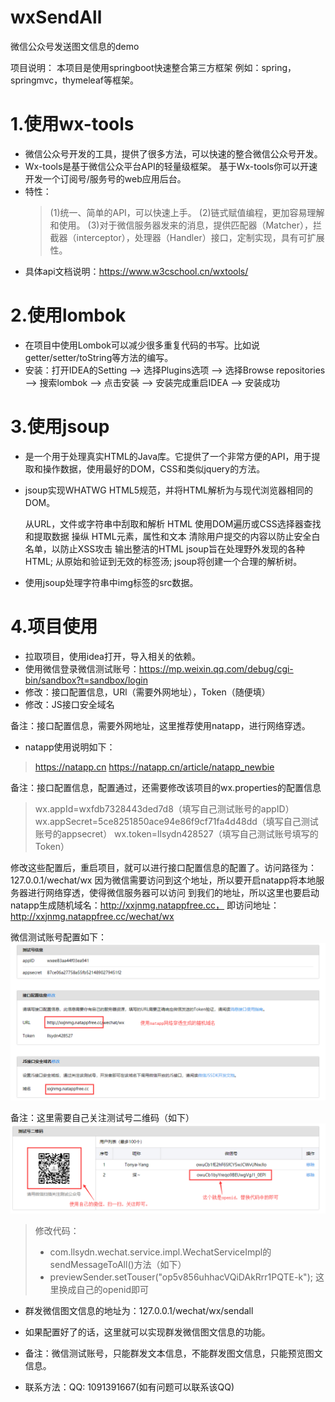 # wxSendAll
微信公众号发送图文信息的demo

项目说明：
本项目是使用springboot快速整合第三方框架
例如：spring，springmvc，thymeleaf等框架。

# 1.使用wx-tools
* 微信公众号开发的工具，提供了很多方法，可以快速的整合微信公众号开发。
* Wx-tools是基于微信公众平台API的轻量级框架。 基于Wx-tools你可以开速开发一个订阅号/服务号的web应用后台。
* 特性：
  > (1)统一、简单的API，可以快速上手。
  > (2)链式赋值编程，更加容易理解和使用。
  > (3)对于微信服务器发来的消息，提供匹配器（Matcher），拦截器（interceptor），处理器（Handler）接口，定制实现，具有可扩展性。
* 具体api文档说明：https://www.w3cschool.cn/wxtools/

# 2.使用lombok
* 在项目中使用Lombok可以减少很多重复代码的书写。比如说getter/setter/toString等方法的编写。
* 安装：打开IDEA的Setting –> 选择Plugins选项 –> 选择Browse repositories –> 搜索lombok –> 点击安装 –> 安装完成重启IDEA –> 安装成功

# 3.使用jsoup
* 是一个用于处理真实HTML的Java库。它提供了一个非常方便的API，用于提取和操作数据，使用最好的DOM，CSS和类似jquery的方法。
* jsoup实现WHATWG HTML5规范，并将HTML解析为与现代浏览器相同的DOM。
  
  从URL，文件或字符串中刮取和解析 HTML
  使用DOM遍历或CSS选择器查找和提取数据
  操纵 HTML元素，属性和文本
  清除用户提交的内容以防止安全白名单，以防止XSS攻击
  输出整洁的HTML
  jsoup旨在处理野外发现的各种HTML; 从原始和验证到无效的标签汤; jsoup将创建一个合理的解析树。
* 使用jsoup处理字符串中img标签的src数据。

# 4.项目使用
* 拉取项目，使用idea打开，导入相关的依赖。
* 使用微信登录微信测试账号：https://mp.weixin.qq.com/debug/cgi-bin/sandbox?t=sandbox/login
* 修改：接口配置信息，URl（需要外网地址），Token（随便填）
* 修改：JS接口安全域名

备注：接口配置信息，需要外网地址，这里推荐使用natapp，进行网络穿透。
* natapp使用说明如下：
> https://natapp.cn
> https://natapp.cn/article/natapp_newbie

备注：接口配置信息，配置通过，还需要修改该项目的wx.properties的配置信息
> wx.appId=wxfdb7328443ded7d8（填写自己测试账号的appID）
> wx.appSecret=5ce8251850ace94e86f9cf71fa4d48dd（填写自己测试账号的appsecret）
> wx.token=llsydn428527（填写自己测试账号填写的Token）

修改这些配置后，重启项目，就可以进行接口配置信息的配置了。访问路径为：127.0.0.1/wechat/wx
因为微信需要访问到这个地址，所以要开启natapp将本地服务器进行网络穿透，使得微信服务器可以访问
到我们的地址，所以这里也要启动natapp生成随机域名：http://xxjnmg.natappfree.cc，
即访问地址：http://xxjnmg.natappfree.cc/wechat/wx

微信测试账号配置如下：
![Image text](config1.png)

备注：这里需要自己关注测试号二维码（如下）
![Image text](config2.png)

> 修改代码：
> * com.llsydn.wechat.service.impl.WechatServiceImpl的sendMessageToAll()方法（如下）
> * previewSender.setTouser("op5v856uhhacVQiDAkRrr1PQTE-k"); 这里换成自己的openid即可

* 群发微信图文信息的地址为：127.0.0.1/wechat/wx/sendall
* 如果配置好了的话，这里就可以实现群发微信图文信息的功能。
* 备注：微信测试账号，只能群发文本信息，不能群发图文信息，只能预览图文信息。

* 联系方法：QQ: 1091391667(如有问题可以联系该QQ)
